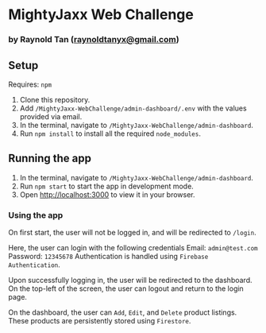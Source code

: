 # MightyJaxx Web Challenge

### by Raynold Tan (raynoldtanyx@gmail.com)

## Setup

Requires: `npm`

1. Clone this repository.
2. Add `/MightyJaxx-WebChallenge/admin-dashboard/.env` with the values provided via email.
3. In the terminal, navigate to `/MightyJaxx-WebChallenge/admin-dashboard`.
4. Run `npm install` to install all the required `node_modules`.

## Running the app

1. In the terminal, navigate to `/MightyJaxx-WebChallenge/admin-dashboard`.
2. Run `npm start` to start the app in development mode.
3. Open [http://localhost:3000](http://localhost:3000) to view it in your browser.

### Using the app

On first start, the user will not be logged in, and will be redirected to `/login`.

Here, the user can login with the following credentials
Email: `admin@test.com`
Password: `12345678`
Authentication is handled using `Firebase Authentication`.

Upon successfully logging in, the user will be redirected to the dashboard.
On the top-left of the screen, the user can logout and return to the login page.

On the dashboard, the user can `Add`, `Edit`, and `Delete` product listings.
These products are persistently stored using `Firestore`.
